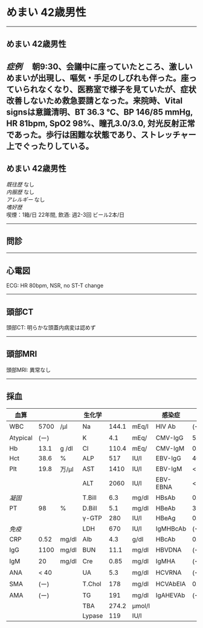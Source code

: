 # めまい 42歳男性
---
## めまい 42歳男性

*症例* 
　朝9:30、会議中に座っていたところ、激しいめまいが出現し、嘔気・手足のしびれも伴った。座っていられなくなり、医務室で様子を見ていたが、症状改善しないため救急要請となった。来院時、Vital signsは意識清明、BT 36.3 ℃、BP 146/85 mmHg, HR 81bpm, SpO2 98%、瞳孔3.0/3.0, 対光反射正常であった。歩行は困難な状態であり、ストレッチャー上でぐったりしている。
　
---

## めまい 42歳男性
*既往歴* なし  
*内服歴* なし  
*アレルギー* なし  
*嗜好歴*  
喫煙：1箱/日 22年間, 飲酒: 週2-3回 ビール2本/日  

---

## 問診


---

## 心電図
ECG: HR 80bpm, NSR, no ST-T change

---

## 頭部CT
頭部CT: 明らかな頭蓋内病変は認めず

---

## 頭部MRI
頭部MRI: 異常なし

---

## 採血
|  血算 |  |  | 生化学 |  |  | 感染症 |  |  |
|  ------ | ------ | ------ | ------ | ------ | ------ | ------ | ------ | ------ |
|  WBC   | 5700 | /μl | Na | 144.1 | mEq/l | HIV Ab | (ー) |  |
|  Atypical | (ー) |  | K | 4.1 | mEq/ | CMV-IgG | <div class="red">5.7<div> |  |
|  Hb | 13.1 | g /dl | Cl | 110.4 | mEq/ | CMV-IgM | 0.65 |  |
|  Hct | 38.6 | % | ALP | <div class="red">517<div> | IU/l | EBV-IgG | <div class="red">40<div> |  |
|  Plt | 19.8 | 万/μl | AST | <div class="red">1410<div> | IU/l | EBV-IgM | < 10 |  |
|   |  |  | ALT | <div class="red">2060<div> | IU/l | EBV-EBNA | < 10 |  |
| *凝固* |  |  | T.Bill | <div class="red">6.3<div> | mg/dl | HBsAb | 0.1 | mIU/ml |
|  PT | 98 | % | D.Bill | <div class="red">5.1<div> | mg/dl | HBeAb | <div class="red">31<div> | % |
|   |  |  | γ-GTP | <div class="red">280<div> | IU/l | HBeAg | 0.1 | COI |
| *免疫* |  |  | LDH | 670 | IU/l | IgMHBcAb | (ー) |  |
|  CRP | <div class="red">0.52<div> | mg/dl | Alb | 4.3 | g/dl | HBcAb | 0.2 | COI |
|  IgG | 1100 | mg/dl | BUN | 11.1 | mg/dl | HBVDNA | (ー） |  |
|  IgM | 20 | mg/dl | Cre | 0.85 | mg/dl | IgMHA | (ー) |  |
|  ANA | < 40 |  | UA | 5.3 | mg/dl | HCVRNA | (ー) |  |
| SMA |(ー) |  | T.Chol | 178 | mg/dl | HCVAbEIA | 0.1 | COI |
| AMA |(ー) |  | TG | <div class="red">191<div> | mg/dl | IgAHEVAb | (ー)|  |
|   |  |  | TBA | <div class="red">274.2<div> | μmol/l |  |  |  |
|   |  |  | Lypase | <div class="red">119<div> | IU/l |  |  |  |
